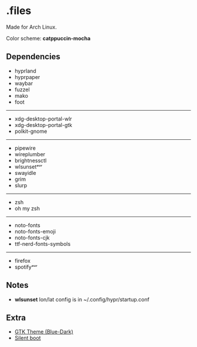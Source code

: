 # .files

Made for Arch Linux.

Color scheme: **catppuccin-mocha**

## Dependencies
* hyprland
* hyprpaper
* waybar
* fuzzel
* mako
* foot
---
* xdg-desktop-portal-wlr
* xdg-desktop-portal-gtk
* polkit-gnome
---
* pipewire
* wireplumber
* brightnessctl
* wlsunsetᵃᵘʳ
* swayidle
* grim
* slurp
---
* zsh
* oh my zsh
---
* noto-fonts
* noto-fonts-emoji
* noto-fonts-cjk
* ttf-nerd-fonts-symbols
---
* firefox
* spotifyᵃᵘʳ

## Notes
* **wlsunset** lon/lat config is in ~/.config/hypr/startup.conf

## Extra
* [GTK Theme (Blue-Dark)](https://github.com/catppuccin/gtk)
* [Silent boot](https://wiki.archlinux.org/title/silent_boot)
